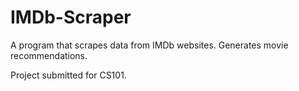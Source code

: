 # IMDb-Scraper
A program that scrapes data from IMDb websites. Generates movie recommendations. 

Project submitted for CS101.
